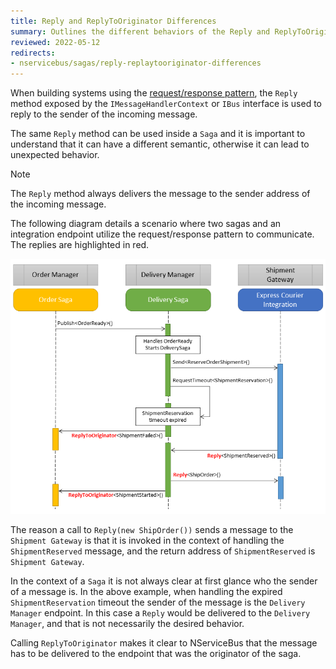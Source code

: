 ```yaml
---
title: Reply and ReplyToOriginator Differences
summary: Outlines the different behaviors of the Reply and ReplyToOriginator methods of the IMessageHandlerContext/IBus instance.
reviewed: 2022-05-12
redirects:
- nservicebus/sagas/reply-replaytooriginator-differences
---
```


When building systems using the [request/response pattern](/nservicebus/messaging/reply-to-a-message.md), the `Reply` method exposed by the `IMessageHandlerContext` or `IBus` interface is used to reply to the sender of the incoming message.

The same `Reply` method can be used inside a `Saga` and it is important to understand that it can have a different semantic, otherwise it can lead to unexpected behavior.

> [!NOTE]
> The `Reply` method always delivers the message to the sender address of the incoming message.

The following diagram details a scenario where two sagas and an integration endpoint utilize the request/response pattern to communicate. The replies are highlighted in red.

![Sample sequence diagram](reply-replytooriginator-differences.png)

The reason a call to `Reply(new ShipOrder())` sends a message to the `Shipment Gateway` is that it is invoked in the context of handling the `ShipmentReserved` message, and the return address of `ShipmentReserved` is `Shipment Gateway`.

In the context of a `Saga` it is not always clear at first glance who the sender of a message is. In the above example, when handling the expired `ShipmentReservation` timeout the sender of the message is the `Delivery Manager` endpoint. In this case a `Reply` would be delivered to the `Delivery Manager`, and that is not necessarily the desired behavior.

Calling `ReplyToOriginator` makes it clear to NServiceBus that the message has to be delivered to the endpoint that was the originator of the saga.
